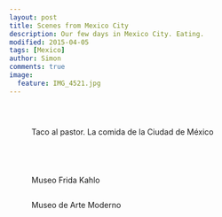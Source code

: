 ```yaml
---
layout: post
title: Scenes from Mexico City
description: Our few days in Mexico City. Eating.
modified: 2015-04-05
tags: [Mexico]
author: Simon
comments: true
image:
  feature: IMG_4521.jpg
---
```


<figure>
	<a href="../images/IMG_4485.jpg"><img src="../images/IMG_4485.jpg" alt=""></a>
</figure>

<figure>
	<a href="../images/IMG_4494.jpg"><img src="../images/IMG_4494.jpg" alt=""></a>
</figure>

<figure>
	<a href="../images/IMG_4486.jpg"><img src="../images/IMG_4486.jpg" alt=""></a>
</figure>

<figure>
	<a href="../images/IMG_4455.jpg"><img src="../images/IMG_4455.jpg" alt=""></a>
	<figcaption>Taco al pastor. La comida de la Ciudad de México</figcaption>
</figure>

<figure>
	<a href="../images/IMG_4480.jpg"><img src="../images/IMG_4480.jpg" alt=""></a>
</figure>

<figure>
	<a href="../images/IMG_4477.jpg"><img src="../images/IMG_4477.jpg" alt=""></a>
</figure>

<figure>
	<a href="../images/IMG_4471.jpg"><img src="../images/IMG_4471.jpg" alt=""></a>
</figure>

<figure>
	<a href="../images/IMG_4466.jpg"><img src="../images/IMG_4466.jpg" alt=""></a>
</figure>

<figure>
	<a href="../images/IMG_2025.jpg"><img src="../images/IMG_2025.jpg" alt=""></a>
	<figcaption>Museo Frida Kahlo</figcaption>
</figure>

<figure>
	<a href="../images/IMG_2020.jpg"><img src="../images/IMG_2020.jpg" alt=""></a>
</figure>

<figure>
	<a href="../images/IMG_4521.jpg"><img src="../images/IMG_4521.jpg" alt=""></a>
	<figcaption>Museo de Arte Moderno</figcaption>
</figure>

<figure>
	<a href="../images/IMG_4434.jpg"><img src="../images/IMG_4434.jpg" alt=""></a>
</figure>

<figure>
	<a href="../images/IMG_4530.jpg"><img src="../images/IMG_4530.jpg" alt=""></a>
</figure>

<figure>
	<a href="../images/IMG_4453.jpg"><img src="../images/IMG_4453.jpg" alt=""></a>
</figure>



